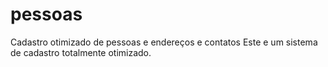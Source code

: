 # pessoas
Cadastro otimizado de pessoas e endereços e contatos
Este e um sistema de cadastro totalmente otimizado.
